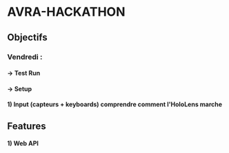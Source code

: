 # AVRA-HACKATHON
## Objectifs
### Vendredi : 
#### -> Test Run
#### -> Setup
####    1)  Input (capteurs + keyboards) comprendre comment l'HoloLens marche

## Features
#### 1) Web API
